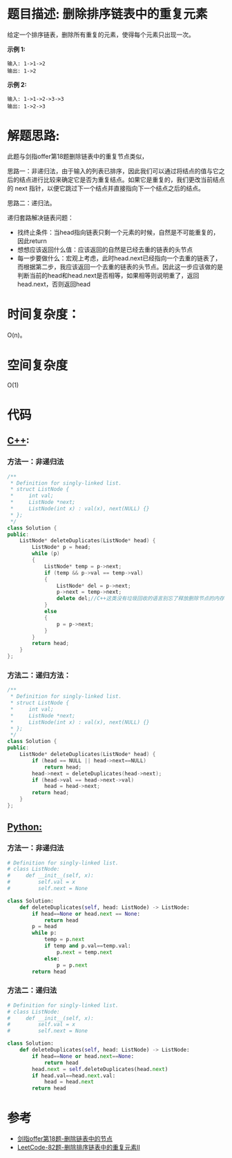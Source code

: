# 题目描述:  删除排序链表中的重复元素

给定一个排序链表，删除所有重复的元素，使得每个元素只出现一次。

**示例 1:**
```
输入: 1->1->2
输出: 1->2
```
**示例 2:**
```
输入: 1->1->2->3->3
输出: 1->2->3
```
  
# 解题思路:
此题与剑指offer第18题删除链表中的重复节点类似，

思路一：非递归法，由于输入的列表已排序，因此我们可以通过将结点的值与它之后的结点进行比较来确定它是否为重复结点。如果它是重复的，我们更改当前结点的 next 指针，以便它跳过下一个结点并直接指向下一个结点之后的结点。

思路二：递归法。

  递归套路解决链表问题：

   - 找终止条件：当head指向链表只剩一个元素的时候，自然是不可能重复的，因此return
   - 想想应该返回什么值：应该返回的自然是已经去重的链表的头节点
   - 每一步要做什么：宏观上考虑，此时head.next已经指向一个去重的链表了，而根据第二步，我应该返回一个去重的链表的头节点。因此这一步应该做的是判断当前的head和head.next是否相等，如果相等则说明重了，返回head.next，否则返回head
 
# 时间复杂度：
   O(n)。
# 空间复杂度
  O(1)
# 代码

## [C++](./Remove-Duplicates-From-Sorted-List.cpp):

###  方法一：非递归法
```c++
/**
 * Definition for singly-linked list.
 * struct ListNode {
 *     int val;
 *     ListNode *next;
 *     ListNode(int x) : val(x), next(NULL) {}
 * };
 */
class Solution {
public:
    ListNode* deleteDuplicates(ListNode* head) {
        ListNode* p = head;
        while (p)
        {
            ListNode* temp = p->next;
            if (temp && p->val == temp->val)
            {
                ListNode* del = p->next;
                p->next = temp->next;
                delete del;//C++这类没有垃圾回收的语言别忘了释放删除节点的内存
            }
            else
            {
                p = p->next;
            }
        }
        return head;
    }
};
```
### 方法二：递归方法：
```c++
/**
 * Definition for singly-linked list.
 * struct ListNode {
 *     int val;
 *     ListNode *next;
 *     ListNode(int x) : val(x), next(NULL) {}
 * };
 */
class Solution {
public:
    ListNode* deleteDuplicates(ListNode* head) {
        if (head == NULL || head->next==NULL)
            return head;
        head->next = deleteDuplicates(head->next);
        if (head->val == head->next->val) 
            head = head->next;
        return head;        
    }
};
```
## [Python:](https://github.com/bryceustc/LeetCode_Note/blob/master/python/Remove-Duplicates-From-Sorted-List/Remove-Duplicates-From-Sorted-List.py)
###  方法一：非递归法
```python
# Definition for singly-linked list.
# class ListNode:
#     def __init__(self, x):
#         self.val = x
#         self.next = None

class Solution:
    def deleteDuplicates(self, head: ListNode) -> ListNode:
        if head==None or head.next == None:
            return head
        p = head
        while p:
            temp = p.next
            if temp and p.val==temp.val:
                p.next = temp.next
            else:
                p = p.next
        return head
```
### 方法二：递归法
```python
# Definition for singly-linked list.
# class ListNode:
#     def __init__(self, x):
#         self.val = x
#         self.next = None

class Solution:
    def deleteDuplicates(self, head: ListNode) -> ListNode:
        if head==None or head.next==None:
            return head
        head.next = self.deleteDuplicates(head.next)
        if head.val==head.next.val:
            head = head.next
        return head
```
# 参考
  - [剑指offer第18题-删除链表中的节点](https://github.com/bryceustc/CodingInterviews/blob/master/PrintListInReversedOrder/README.md)
  - [LeetCode-82题-删除排序链表中的重复元素II](https://github.com/bryceustc/CodingInterviews/blob/master/PrintListInReversedOrder/README.md)



